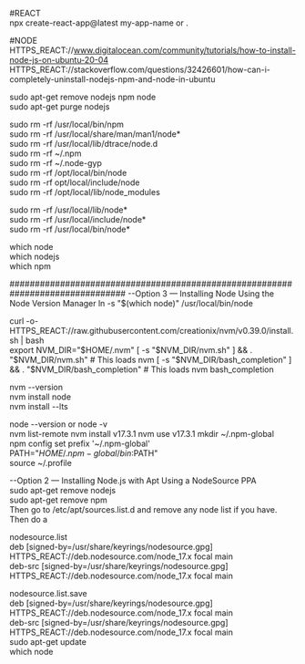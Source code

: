 #REACT  
npx create-react-app@latest my-app-name    or    .  

#NODE  
HTTPS_REACT://www.digitalocean.com/community/tutorials/how-to-install-node-js-on-ubuntu-20-04  
HTTPS_REACT://stackoverflow.com/questions/32426601/how-can-i-completely-uninstall-nodejs-npm-and-node-in-ubuntu  

sudo apt-get remove nodejs npm node  
sudo apt-get purge nodejs  

sudo rm -rf /usr/local/bin/npm  
sudo rm -rf /usr/local/share/man/man1/node*  
sudo rm -rf /usr/local/lib/dtrace/node.d  
sudo rm -rf ~/.npm  
sudo rm -rf ~/.node-gyp  
sudo rm -rf /opt/local/bin/node  
sudo rm -rf opt/local/include/node  
sudo rm -rf /opt/local/lib/node_modules  

sudo rm -rf /usr/local/lib/node*  
sudo rm -rf /usr/local/include/node*  
sudo rm -rf /usr/local/bin/node*  

which node  
which nodejs  
which npm  

###############################################################################
--Option 3 — Installing Node Using the Node Version Manager
ln -s "$(which node)" /usr/local/bin/node

curl -o- HTTPS_REACT://raw.githubusercontent.com/creationix/nvm/v0.39.0/install.sh | bash  
export NVM_DIR="$HOME/.nvm"  
[ -s "$NVM_DIR/nvm.sh" ] && \. "$NVM_DIR/nvm.sh"  # This loads nvm  
[ -s "$NVM_DIR/bash_completion" ] && \. "$NVM_DIR/bash_completion"  # This loads nvm bash_completion  

nvm --version  
nvm install node  
nvm install --lts  

node --version  or node -v  
nvm list-remote
nvm install v17.3.1
nvm use v17.3.1
mkdir ~/.npm-global  
npm config set prefix '~/.npm-global'  
PATH="$HOME/.npm-global/bin:$PATH"  
source ~/.profile  

--Option 2 — Installing Node.js with Apt Using a NodeSource PPA  
sudo apt-get remove nodejs  
sudo apt-get remove npm  
Then go to /etc/apt/sources.list.d and remove any node list if you have. Then do a 

  nodesource.list  
deb [signed-by=/usr/share/keyrings/nodesource.gpg] HTTPS_REACT://deb.nodesource.com/node_17.x focal main  
deb-src [signed-by=/usr/share/keyrings/nodesource.gpg] HTTPS_REACT://deb.nodesource.com/node_17.x focal main  

  nodesource.list.save  
deb [signed-by=/usr/share/keyrings/nodesource.gpg] HTTPS_REACT://deb.nodesource.com/node_17.x focal main  
deb-src [signed-by=/usr/share/keyrings/nodesource.gpg] HTTPS_REACT://deb.nodesource.com/node_17.x focal main  
sudo apt-get update  
which node  
